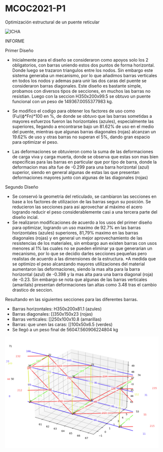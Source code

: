 # MCOC2021-P1
Optimización estructural de un puente reticular

![ICHA](https://user-images.githubusercontent.com/88337429/134083833-9b90e7d3-7a1f-4a25-a72f-d368fc45e38d.PNG)

INFORME 

Primer Diseño 
* Inicialmente para el diseño se consideraron como apoyos solo los 2 obligatorios, con barras uniendo estos dos puntos de forma horizontal. Donde luego se trazaron triangulos entre los nodos. Sin embargo este sistema generaba un mecanismo, por lo que añadimos barras verticales en todos los nodos y ademas para unir las dos caras del puente se consideraron barras diagonales. Este diseño es bastante simple, probamos con diversos tipos de secciones, en muchos las barras no resistian. Luego con la seccion H350x200x99.5 se obtuvo un puente funcional con un peso de 149367.0055377983 kg. 
* Se modifico el codigo para obtener los factores de uso como (Fu/(ϕ*Fn)*100 en %, de donde se obtuvo que las barras sometidas a mayores esfuerzos fueron las horizontales (azules), especialmente las superiores, llegando a encontrarse bajo un 81.62% de uso en el medio del puente, mientras que algunas barras diagonales (rojas) alcanzan un 19.62% de uso y otras barras no superan el 5%, dando gran espacio para optimizar el peso.

* Las deformaciones se obtuvieron como la suma de las deformaciones de carga viva y carga muerta, donde se observa que estas son mas bien especificas para las barras en particular que por tipo de barra, donde la deformacion mas alta fue de -0.299 para una barra horizontal (azul) superior, siendo en general algunas de estas las que presentan deformaciones mayores junto con algunas de las diagonales (rojas)

Segundo Diseño
* Se conservó la geometria del reticulado, se cambiaron las secciones en base a los factores de utilizacion de las barras segun su posición. Se reducieron las secciones para asi aprovechar al máximo el acero logrando reducir el peso considerablemente casi a una tercera parte del diseño incial. 
* Se realizaron modificaciones de acuerdo a los usos del primer diseño para optimizar, logrando un uso maximo de 92.7% en las barras horizontales (azules) superiores, 81,79% maximo en las barras diagonales (rojas) y en general un mejor aprovechamiento de las resistencias de los materiales, sin embargo aun existen barras con usos menores al 1% las cuales no se pueden eliminar ya que generarian un mecanismo, por lo que se decidio darles secciones pequeñas pero realistas de acuerdo a las dimensiones de la estructura.
*A medida que se optimizo el peso alcanzando mayores utilizaciones del material aumentaron las deformaciones, siendo la mas alta para la barra horizontal (azul) de -0.398 y la mas alta para una barra diagonal (roja) de -0.23. Sin embargo se nota que algunas de las barras verticales (amarilals) presentan deformaciones tan altas como 3.48 tras el cambio drastico de seccion.

Resultando en las siguientes secciones para las diferentes barras.
- Barras horizontales: H350x200x81.1 (azules)
- Barras diagonales: []350x150x23 (rojas)
- Barras verticales: []250x100x10.8 (amarillas)
- Barras: que unen las caras: []100x50x6.5 (verdes)
- Se llegó a un peso final de 56047.560906224804 kg

![](https://github.com/VicenteOtaegui/MCOC2021-P1/blob/main/Puente_colores.png)





